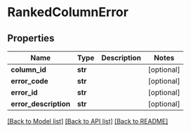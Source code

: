 # RankedColumnError

## Properties
Name | Type | Description | Notes
------------ | ------------- | ------------- | -------------
**column_id** | **str** |  | [optional] 
**error_code** | **str** |  | [optional] 
**error_id** | **str** |  | [optional] 
**error_description** | **str** |  | [optional] 

[[Back to Model list]](../README.md#documentation-for-models) [[Back to API list]](../README.md#documentation-for-api-endpoints) [[Back to README]](../README.md)

